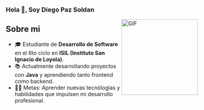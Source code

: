 
### Hola 👋, Soy Diego Paz Soldan

<img align="right" alt="GIF" height="200px" src="https://c.tenor.com/GN73MKBawZYAAAAi/busy-cute.gif" />

## Sobre mi

- 🎓 Estudiante de **Desarrollo de Software** en el 6to ciclo en **ISIL (Instituto San Ignacio de Loyola)**.  
- 📚 Actualmente desarrollando proyectos con **Java** y aprendiendo tanto frontend como backend.
- 💪🏼 Metas: Aprender nuevas tecnólogias y habilidades que impulsen mi desarrollo profesional.

